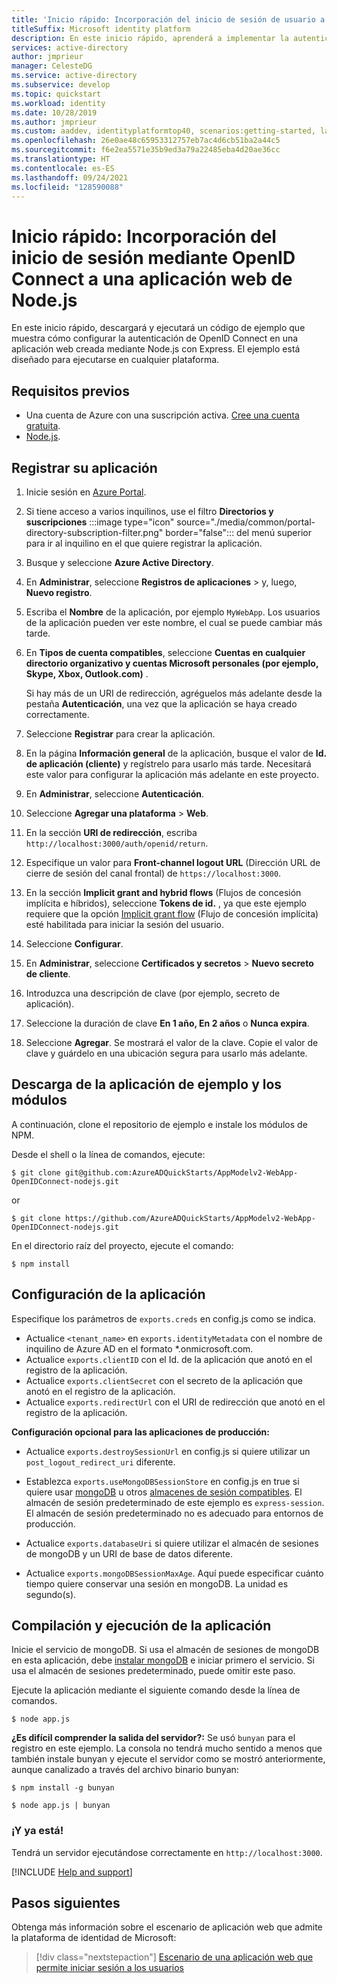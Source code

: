 ```yaml
---
title: 'Inicio rápido: Incorporación del inicio de sesión de usuario a una aplicación web Node.js | Azure'
titleSuffix: Microsoft identity platform
description: En este inicio rápido, aprenderá a implementar la autenticación en una aplicación web Node.js mediante OpenID Connect.
services: active-directory
author: jmprieur
manager: CelesteDG
ms.service: active-directory
ms.subservice: develop
ms.topic: quickstart
ms.workload: identity
ms.date: 10/28/2019
ms.author: jmprieur
ms.custom: aaddev, identityplatformtop40, scenarios:getting-started, languages:ASP.NET, devx-track-js
ms.openlocfilehash: 26e0ae48c65953312757eb7ac4d6cb51ba2a44c5
ms.sourcegitcommit: f6e2ea5571e35b9ed3a79a22485eba4d20ae36cc
ms.translationtype: HT
ms.contentlocale: es-ES
ms.lasthandoff: 09/24/2021
ms.locfileid: "128590088"
---
```

# <a name="quickstart-add-sign-in-using-openid-connect-to-a-nodejs-web-app"></a>Inicio rápido: Incorporación del inicio de sesión mediante OpenID Connect a una aplicación web de Node.js

En este inicio rápido, descargará y ejecutará un código de ejemplo que muestra cómo configurar la autenticación de OpenID Connect en una aplicación web creada mediante Node.js con Express. El ejemplo está diseñado para ejecutarse en cualquier plataforma.

## <a name="prerequisites"></a>Requisitos previos

- Una cuenta de Azure con una suscripción activa. [Cree una cuenta gratuita](https://azure.microsoft.com/free/?WT.mc_id=A261C142F).
- [Node.js](https://nodejs.org/en/download/).

## <a name="register-your-application"></a>Registrar su aplicación

1. Inicie sesión en <a href="https://portal.azure.com/" target="_blank">Azure Portal</a>.
1. Si tiene acceso a varios inquilinos, use el filtro **Directorios y suscripciones** :::image type="icon" source="./media/common/portal-directory-subscription-filter.png" border="false"::: del menú superior para ir al inquilino en el que quiere registrar la aplicación.
1. Busque y seleccione **Azure Active Directory**.
1. En **Administrar**, seleccione **Registros de aplicaciones** >  y, luego, **Nuevo registro**.
1. Escriba el **Nombre** de la aplicación, por ejemplo `MyWebApp`. Los usuarios de la aplicación pueden ver este nombre, el cual se puede cambiar más tarde.
1. En **Tipos de cuenta compatibles**, seleccione **Cuentas en cualquier directorio organizativo y cuentas Microsoft personales (por ejemplo, Skype, Xbox, Outlook.com)** .

    Si hay más de un URI de redirección, agréguelos más adelante desde la pestaña **Autenticación**, una vez que la aplicación se haya creado correctamente.

1. Seleccione **Registrar** para crear la aplicación.
1. En la página **Información general** de la aplicación, busque el valor de **Id. de aplicación (cliente)** y regístrelo para usarlo más tarde. Necesitará este valor para configurar la aplicación más adelante en este proyecto.
1. En **Administrar**, seleccione **Autenticación**.
1. Seleccione **Agregar una plataforma** > **Web**. 
1. En la sección **URI de redirección**, escriba `http://localhost:3000/auth/openid/return`.
1. Especifique un valor para **Front-channel logout URL** (Dirección URL de cierre de sesión del canal frontal) de `https://localhost:3000`.
1. En la sección **Implicit grant and hybrid flows** (Flujos de concesión implícita e híbridos), seleccione **Tokens de id.** , ya que este ejemplo requiere que la opción [Implicit grant flow](./v2-oauth2-implicit-grant-flow.md) (Flujo de concesión implícita) esté habilitada para iniciar la sesión del usuario.
1. Seleccione **Configurar**.
1. En **Administrar**, seleccione **Certificados y secretos** > **Nuevo secreto de cliente**.
1. Introduzca una descripción de clave (por ejemplo, secreto de aplicación).
1. Seleccione la duración de clave **En 1 año, En 2 años** o **Nunca expira**.
1. Seleccione **Agregar**. Se mostrará el valor de la clave. Copie el valor de clave y guárdelo en una ubicación segura para usarlo más adelante.


## <a name="download-the-sample-application-and-modules"></a>Descarga de la aplicación de ejemplo y los módulos

A continuación, clone el repositorio de ejemplo e instale los módulos de NPM.

Desde el shell o la línea de comandos, ejecute:

`$ git clone git@github.com:AzureADQuickStarts/AppModelv2-WebApp-OpenIDConnect-nodejs.git`

or

`$ git clone https://github.com/AzureADQuickStarts/AppModelv2-WebApp-OpenIDConnect-nodejs.git`

En el directorio raíz del proyecto, ejecute el comando:

`$ npm install`

## <a name="configure-the-application"></a>Configuración de la aplicación

Especifique los parámetros de `exports.creds` en config.js como se indica.

* Actualice `<tenant_name>` en `exports.identityMetadata` con el nombre de inquilino de Azure AD en el formato \*.onmicrosoft.com.
* Actualice `exports.clientID` con el Id. de la aplicación que anotó en el registro de la aplicación.
* Actualice `exports.clientSecret` con el secreto de la aplicación que anotó en el registro de la aplicación.
* Actualice `exports.redirectUrl` con el URI de redirección que anotó en el registro de la aplicación.

**Configuración opcional para las aplicaciones de producción:**

* Actualice `exports.destroySessionUrl` en config.js si quiere utilizar un `post_logout_redirect_uri` diferente.

* Establezca `exports.useMongoDBSessionStore` en config.js en true si quiere usar [mongoDB](https://www.mongodb.com) u otros [almacenes de sesión compatibles](https://github.com/expressjs/session#compatible-session-stores).
El almacén de sesión predeterminado de este ejemplo es `express-session`. El almacén de sesión predeterminado no es adecuado para entornos de producción.

* Actualice `exports.databaseUri` si quiere utilizar el almacén de sesiones de mongoDB y un URI de base de datos diferente.

* Actualice `exports.mongoDBSessionMaxAge`. Aquí puede especificar cuánto tiempo quiere conservar una sesión en mongoDB. La unidad es segundo(s).

## <a name="build-and-run-the-application"></a>Compilación y ejecución de la aplicación

Inicie el servicio de mongoDB. Si usa el almacén de sesiones de mongoDB en esta aplicación, debe [instalar mongoDB](http://www.mongodb.org/) e iniciar primero el servicio. Si usa el almacén de sesiones predeterminado, puede omitir este paso.

Ejecute la aplicación mediante el siguiente comando desde la línea de comandos.

```
$ node app.js
```

**¿Es difícil comprender la salida del servidor?:** Se usó `bunyan` para el registro en este ejemplo. La consola no tendrá mucho sentido a menos que también instale bunyan y ejecute el servidor como se mostró anteriormente, aunque canalizado a través del archivo binario bunyan:

```
$ npm install -g bunyan

$ node app.js | bunyan
```

### <a name="youre-done"></a>¡Y ya está!

Tendrá un servidor ejecutándose correctamente en `http://localhost:3000`.

[!INCLUDE [Help and support](../../../includes/active-directory-develop-help-support-include.md)]

## <a name="next-steps"></a>Pasos siguientes
Obtenga más información sobre el escenario de aplicación web que admite la plataforma de identidad de Microsoft:
> [!div class="nextstepaction"]
> [Escenario de una aplicación web que permite iniciar sesión a los usuarios](scenario-web-app-sign-user-overview.md)
